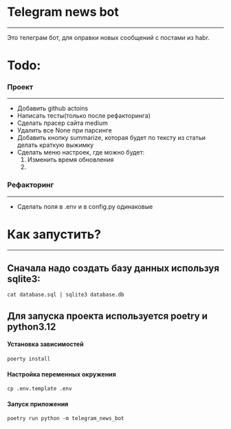 # Telegram news bot
---
Это телеграм бот, для оправки новых сообщений с постами из habr.

# Todo:

### Проект
---
- Добавить github actoins
- Написать тесты(только после рефакторинга)
- Сделать прасер сайта medium
- Удалить все None при парсинге
- Добавить кнопку summarize, которая будет по тексту из статьи делать краткую выжимку
- Сделать меню настроек, где можно будет:
    1. Изменить время обновления
    2. 

### Рефакторинг
---
- Сделать поля в .env и в config.py одинаковые

# Как запустить?
---
## Сначала надо создать базу данных используя sqlite3:
```shell
cat database.sql | sqlite3 database.db 
```
## Для запуска проекта используется poetry и python3.12

#### Установка зависимостей
```shell
poerty install
```
#### Настройка переменных окружения
```shell
cp .env.template .env
```

#### Запуск приложения
```shell
poetry run python -m telegram_news_bot
```
